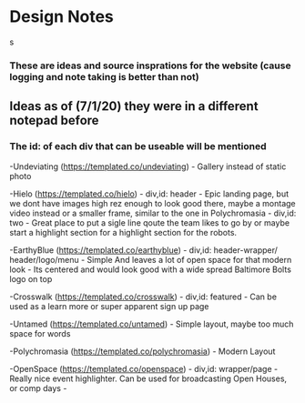 # Design Notes
s
### These are ideas and source insprations for the website (cause logging and note taking is better than not)

## Ideas as of (7/1/20) they were in a different notepad before
### The id: of each div that can be useable will be mentioned
-Undeviating (https://templated.co/undeviating)
    - Gallery instead of static photo

-Hielo (https://templated.co/hielo)
    - div,id: header
        - Epic landing page, but we dont have images high rez enough to look good there, maybe a montage video instead or a smaller frame, similar to the one in Polychromasia
    - div,id: two 
        - Great place to put a sigle line qoute the team likes to go by or maybe start a highlight section for a highlight section for the robots.  

-EarthyBlue (https://templated.co/earthyblue)
    - div,id: header-wrapper/ header/logo/menu
        - Simple And leaves a lot of open space for that modern look
        - Its centered and would look good with a wide spread Baltimore Bolts logo on top

-Crosswalk (https://templated.co/crosswalk)
    - div,id: featured
        - Can be used as a learn more or super apparent sign up page
    
-Untamed (https://templated.co/untamed)
    - Simple layout, maybe too much space for words

-Polychromasia (https://templated.co/polychromasia)
    - Modern Layout

-OpenSpace (https://templated.co/openspace)
    - div,id: wrapper/page
        - Really nice event highlighter. Can be used for broadcasting Open Houses, or comp days
        -  